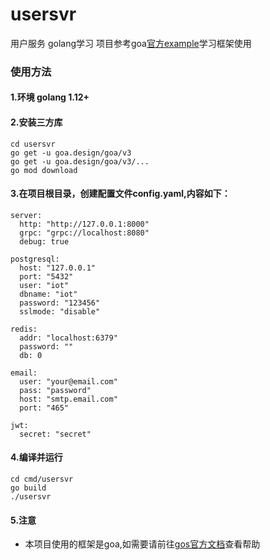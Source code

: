 # usersvr
用户服务  golang学习
项目参考goa[官方example](https://github.com/goadesign/examples)学习框架使用

### 使用方法
#### 1.环境 golang 1.12+
#### 2.安装三方库
```
cd usersvr
go get -u goa.design/goa/v3
go get -u goa.design/goa/v3/...
go mod download
```
#### 3.在项目根目录，创建配置文件config.yaml,内容如下：
```
server:
  http: "http://127.0.0.1:8000"
  grpc: "grpc://localhost:8080"
  debug: true

postgresql:
  host: "127.0.0.1"
  port: "5432"
  user: "iot"
  dbname: "iot"
  password: "123456"
  sslmode: "disable"

redis:
  addr: "localhost:6379"
  password: ""
  db: 0

email:
  user: "your@email.com"
  pass: "password"
  host: "smtp.email.com"
  port: "465"

jwt: 
  secret: "secret"
```

#### 4.编译并运行
```
cd cmd/usersvr
go build
./usersvr
```

#### 5.注意
- 本项目使用的框架是goa,如需要请前往[gos官方文档](https://goa.design/)查看帮助
